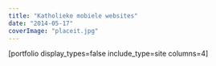 ```yaml
---
title: "Katholieke mobiele websites"
date: "2014-05-17"
coverImage: "placeit.jpg"
---
```


\[portfolio display\_types=false include\_type=site columns=4\]
